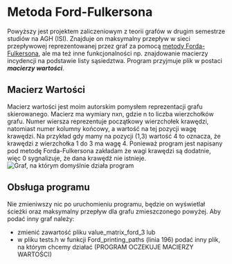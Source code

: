 # Metoda Ford-Fulkersona
Powyższy jest projektem zaliczeniowym z teorii grafów w drugim semestrze studiów na AGH (ISI).
Znajduje on maksymalny przepływ w sieci przepływowej reprezentowanej przez graf za pomocą [metody Forda-Fulkersona](https://pl.wikipedia.org/wiki/Metoda_Forda-Fulkersona), ale ma też inne funkcjonalności np. znajdowanie macierzy incydencji na podstawie listy sąsiedztwa. 
Program przyjmuje plik w postaci **_macierzy wartości_**.

## Macierz Wartości
Macierz wartości jest moim autorskim pomysłem reprezentacji grafu skierowanego. Macierz ma wymiary nxn, gdzie n to liczba wierzchołków grafu. Numer wiersza reprezentuje początkowy wierzchołek krawędzi, natomiast numer kolumny końcowy, a wartość na tej pozycji wagę krawędzi. Na przykład gdy mamy na pozycji (1,3) wartość 4 to oznacza, że krawędzi z wierzchołka 1 do 3 ma wagę 4. Ponieważ program jest napisany pod metodę Forda-Fulkersona zakładam że wagi krawędzi są dodatnie, więc 0 sygnalizuje, że dana krawędź nie istnieje.![Graf, na którym domyślnie działa program](https://github.com/fiszuuu/TG_projekt/blob/main/graf_domy%C5%9Blny.png)

## Obsługa programu
Nie zmieniwszy nic po uruchomieniu programu, będzie on wyświetlał ścieżki oraz maksymalny przepływ dla grafu zmieszczonego powyżej. Aby podać inny graf należy:
- zmienić zawartość pliku value_matrix_ford_3 lub
- w pliku tests.h w funkcji Ford_printing_paths (linia 196) podać inny plik, na którym chcemy działać (PROGRAM OCZEKUJE MACIERZY WARTOŚCI)
